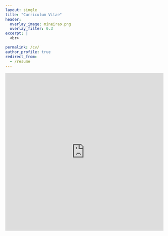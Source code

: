 ```yaml
---
layout: single
title: "Curriculum Vitae"
header:
  overlay_image: mineirao.png
  overlay_filter: 0.3
excerpt: |
  <br>

permalink: /cv/
author_profile: true
redirect_from:
  - /resume
---
```


<embed src="https://tuliofalmeida.github.io/files/Tulio_CV.pdf" width="500" height="500" type='application/pdf'>

